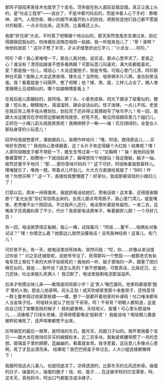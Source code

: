 那阵子鼓捣黑客技术也就学了个皮毛，顶多能在别人面前显摆显摆。真正让我上头的，是“社会工程学”——说白了，不是冲着代码去的，而是冲着人心下手的：靠眼神、语气、人情世故、微小的细节来撬开别人的防线，把那些连他们自己都不愿面对的秘密，一点点勾出来。这东西，比毒瘾还上头。

我那“好兄弟”大龙，平时蔫了吧唧跟个地瓜似的，那天突然鬼鬼祟祟凑过来，脸红得跟猴屁股似的，吭哧瘪肚说暗恋咱班一姑娘。我一听就来劲儿了：“草！谁啊？快他妈放屁！” 这孙子憋了半天，才从牙缝里挤出仨字儿：“小龙女……阿珍。”

阿珍？嗬！我心里咯噔一下。那会儿我对她，说实话，那点心思早凉了。爱美之心？谁没有？漂亮姑娘谁不想多看两眼？可那玩意儿叫喜欢，满大街都能喜欢。爱？那是独一份儿，得烧心！大龙这傻狍子，倒是专情。可我心里门儿清，阿珍那种白天鹅？能瞅上大龙这黑铁塔、矮冬瓜？当然啦，咱哥俩半斤八两，谁也别笑话谁。我？看着就是个闷葫芦，憨了吧唧；他？矮、黑、瘦，三样儿占全了，搁人堆里跟俩土豆成精似的，哪个姑娘眼瞎能看上？

在我后座儿那蹦跶的，是阿瑶。那丫头，小麦色皮肤，阳光下跟涂了层蜜似的，健康！短头发，眼睛贼大，滴溜溜转，跟会说话似的。性子泼辣，一点儿不怵。老爱在我后背上用手指头瞎划拉，划拉完了还非得让我猜她写了啥鸟字儿！有一回，我跟大龙这傻货在学校旁边那破商场晃悠，好死不死，瞅见阿瑶跟班里几个姐们儿，正挤在一小摊儿前头挑挑拣拣呢！我俩伸脖子一瞅——操！花花绿绿的，全是女人那贴身穿的小玩意儿！

回学校我就憋着坏，凑她跟前儿，装模作样地问：“嘿，阿瑶，商场那会儿……买啥好东西啦？” 我他妈心里琢磨着，这丫头片子肯定得臊个大红脸！结果呢？嘿！人家阿瑶眼皮子都不带眨一下，脆生生甩过来一句：“文胸啊！” 操！我他妈反倒像被雷劈了，脸腾地一下就烧起来了，臊得想找个地缝钻！我这傻缺，脑子一抽，居然还傻乎乎地问：“那……那你穿啥尺码的？” 这下可好，阿瑶瞅着我那窘样儿，噗嗤就乐了，嘴角一翘，带着点儿坏劲儿，大大方方直接给我报了！“B80！咋地？你想买啊？” 这一下，直接给我整懵圈了！好家伙，我成那被调戏的小媳妇儿了！

打那以后，周末一闲得蛋疼，我就抓电话给她打。煲电话粥！这本事，还得感谢跟那个“圣光女孩”苏红写信练出来的。女孩儿那点弯弯肠子，我心里门清儿，就是嘴笨，老秃噜不出个囫囵话。不过我声儿还行，电话里听着挺有磁性。一来二去，这嘴皮子还真磨利索了不少。代价？我家那电话费单子，瞅着都肝儿颤！一个月好几百！

有一回，电话粥煲得正黏糊，我心一横，试探着问：“阿瑶……要不……咱俩处对象试试？” 嘿！你猜怎么着？她那边儿居然没撂电话！没骂我神经病！这事儿，有门儿！

可好景不长。有一天，她电话里拐弯抹角，突然问我：“哎，你……好像从来没提过你爸？” 问之前还铺垫呢，说她爷爷没了，死得那叫一个憋屈——被那老式有轨电车顶上耷拉下来的大辫子给砸死的！我他妈一听，脑子里嗡的一声，跟塞了团烂棉花似的。我爸……我咋说？说怎么死的？我不想骗她，可那真话，比屎还沉，比刀还快，吐出来能扎死俩人！ 我沉默了，电话里就剩电流那滋滋声。

后来才咂摸出味儿来——敢情是同班那小宇！这‘贵人’嘴巴漏风，他爹妈都是那‘圈子’里的人物。那会儿他家啊，风头正劲！成天吹嘘家里那十来套房子，还特意领一群土鳖参观过他家那栋楼——嚯，整个一层都开着他家的补课班！吐口唾沫都有人当金珠子捡。 阿瑶转头就认了他当‘干哥哥。呵！干哥哥？明眼人都知道，这是给自己找了架攀高枝的梯子！ 趋利避害嘛，天经地义，我懂！可心里头那滋味儿……活像咽了只绿头苍蝇，还得咂摸着嘴说‘挺鲜灵’！ 我能说啥？喉咙眼儿像是被秤砣堵死了，连声咳嗽都憋不出来。

压垮骆驼的最后一根草，是阿瑶的生日。腊月天，风跟刀子似的。我怀里揣着个宝贝——跟大龙在商场咬牙买的蝴蝶标本，近二百多块，我勒紧裤腰带攒了一月的念想。玻璃盒子里的翅膀，蓝幽幽的，看着就金贵。我寻思着，这玩意儿多像点心思啊，死了才显出漂亮来。 结果呢？我巴巴把盒子举过去，人大小姐连楼都懒得下！ 

我跟阿瑶这点儿事儿，也就彻底凉了。凉得透透的，比那冬天的北风还刺骨。操蛋的日子，操蛋的人，操蛋的圈子！钱、权、面子……在这破学校的烂泥潭里，呵，这冬天，真他妈冷，呵出口气都能冻成冰碴子。